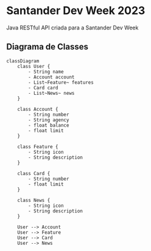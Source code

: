 # Santander Dev Week 2023
Java RESTful API criada para a Santander Dev Week

## Diagrama de Classes

```mermaid
classDiagram
    class User {
        - String name
        - Account account
        - List~Feature~ features
        - Card card
        - List~News~ news
    }
    
    class Account {
        - String number
        - String agency
        - float balance
        - float limit
    }

    class Feature {
        - String icon
        - String description
    }
    
    class Card {
        - String number
        - float limit
    }
    
    class News {
        - String icon
        - String description
    }

    User --> Account
    User --> Feature
    User --> Card
    User --> News

```
